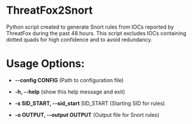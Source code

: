 # ThreatFox2Snort
Python script created to generate Snort rules from IOCs reported by ThreatFox during the past 48 hours. This script excludes IOCs containing dotted quads for high confidence and to avoid redundancy.

# Usage Options:
  - **--config CONFIG**       (Path to configuration file)
    
  - **-h, --help**            (show this help message and exit)

  - **-s SID_START, --sid_start** SID_START
                        (Starting SID for rules)
  - **-o OUTPUT, --output OUTPUT**
                        (Output file for Snort rules)
